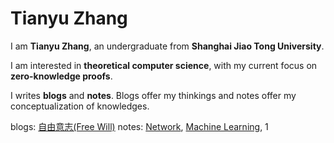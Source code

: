 # Tianyu Zhang

I am **Tianyu Zhang**, an undergraduate from **Shanghai Jiao Tong University**.

I am interested in **theoretical computer science**, with my current focus on **zero-knowledge proofs**.

I writes **blogs** and **notes**. 
Blogs offer my thinkings and notes offer my conceptualization of knowledges.

blogs: [自由意志(Free Will)](https://zhangtian-yu.github.io/blogs/free_will.pdf)
notes: [Network](https://zhangtian-yu.github.io/notes/network),
[Machine Learning](https://zhangtian-yu.github.io/notes/machine_learning),
1